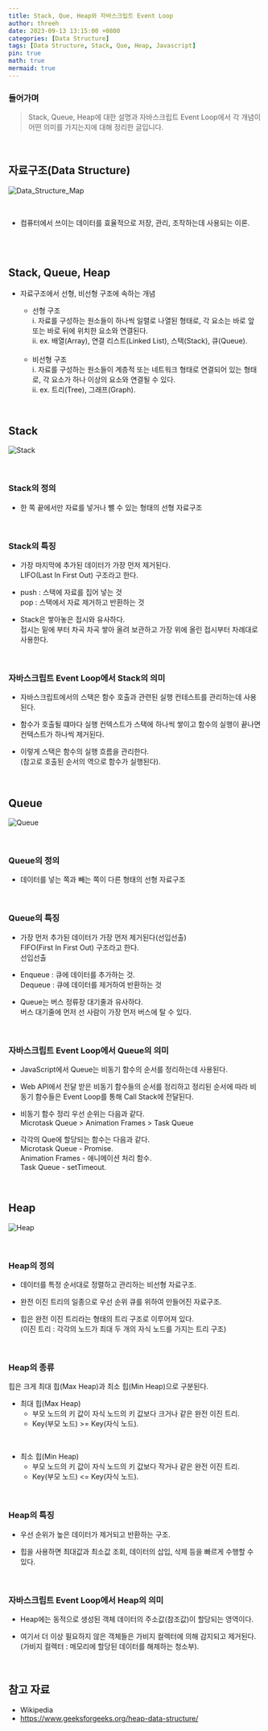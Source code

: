 ```yaml
---
title: Stack, Que, Heap와 자바스크립트 Event Loop
author: threeh
date: 2023-09-13 13:15:00 +0800
categories: [Data Structure]
tags: [Data Structure, Stack, Que, Heap, Javascript]
pin: true
math: true
mermaid: true
---
```


### **들어가며**

> Stack, Queue, Heap에 대한 설명과 자바스크립트 Event Loop에서 각 개념이 어떤 의미를 가지는지에 대해 정리한 글입니다.

<br>

## **자료구조(Data Structure)**

![Data_Structure_Map](/assets/img/post/Data_Structure/stack_queue_heap/Data_Structure_Map.png)

<br>

- 컴퓨터에서 쓰이는 데이터를 효율적으로 저장, 관리, 조작하는데 사용되는 이론.

<br> <br>

## **Stack, Queue, Heap**

- 자료구조에서 선형, 비선형 구조에 속하는 개념
  - 선형 구조 <br> 
    i. 자료를 구성하는 원소들이 하나씩 일렬로 나열된 형태로, 각 요소는 바로 앞 또는 바로 뒤에 위치한 요소와 연결된다. <br>
    ii. ex. 배열(Array), 연결 리스트(Linked List), 스택(Stack), 큐(Queue).

  <br>

  - 비선형 구조 <br>
    i. 자료를 구성하는 원소들이 계층적 또는 네트워크 형태로 연결되어 있는 형태로, 각 요소가 하나 이상의 요소와 연결될 수 있다. <br>
    ii. ex. 트리(Tree), 그래프(Graph).

<br>

## **Stack**

![Stack](/assets/img/post/Data_Structure/stack_queue_heap/Stack.png)

<br>

### Stack의 정의

- 한 쪽 끝에서만 자료를 넣거나 뺄 수 있는 형태의 선형 자료구조

<br>

### Stack의 특징

- 가장 마지막에 추가된 데이터가 가장 먼저 제거된다. <br>
  LIFO(Last In First Out) 구조라고 한다.

- push : 스택에 자료를 집어 넣는 것 <br>
  pop : 스택에서 자료 제거하고 반환하는 것

- Stack은 쌓아놓은 접시와 유사하다. <br>
  접시는 밑에 부터 차곡 차곡 쌓아 올려 보관하고 가장 위에 올린 접시부터 차례대로 사용한다.

<br>

### 자바스크립트 Event Loop에서 Stack의 의미

- 자바스크립트에서의 스택은 함수 호출과 관련된 실행 컨테스트를 관리하는데 사용된다.

- 함수가 호출될 떄마다 실행 컨텍스트가 스택에 하나씩 쌓이고 함수의 실행이 끝나면 컨텍스트가 하나씩 제거된다.

- 이렇게 스택은 함수의 실행 흐름을 관리한다. <br>
  (참고로 호출된 순서의 역으로 함수가 실행된다).

<br>

## **Queue**

![Queue](/assets/img/post/Data_Structure/stack_queue_heap/Queue.png)

<br>

### Queue의 정의

- 데이터를 넣는 쪽과 빼는 쪽이 다른 형태의 선형 자료구조

<br>

### Queue의 특징

- 가장 먼저 추가된 데이터가 가장 먼저 제거된다(선입선출) <br>
  FIFO(First In First Out) 구조라고 한다. <br>
  선입선출

- Enqueue : 큐에 데이터를 추가하는 것. <br>
  Dequeue : 큐에 데이터를 제거하여 반환하는 것

- Queue는 버스 정류장 대기줄과 유사하다. <br>
  버스 대기줄에 먼저 선 사람이 가장 먼저 버스에 탈 수 있다.

<br>

### 자바스크립트 Event Loop에서 Queue의 의미

- JavaScript에서 Queue는 비동기 함수의 순서를 정리하는데 사용된다.

- Web API에서 전달 받은 비동기 함수들의 순서를 정리하고 정리된 순서에 따라 비동기 함수들은 Event Loop를 통해 Call Stack에 전달된다.

- 비동기 함수 정리 우선 순위는 다음과 같다. <br>
  Microtask Queue > Animation Frames > Task Queue <br>

- 각각의 Que에 할당되는 함수는 다음과 같다. <br>
  Microtask Queue - Promise. <br>
  Animation Frames - 애니메이션 처리 함수. <br>
  Task Queue - setTimeout.

<br>

## **Heap**

![Heap](/assets/img/post/Data_Structure/stack_queue_heap/Heap.png)

<br>

### Heap의 정의

- 데이터를 특정 순서대로 정렬하고 관리하는 비선형 자료구조.

- 완전 이진 트리의 일종으로 우선 순위 큐를 위하여 만들어진 자료구조.

- 힙은 완전 이진 트리라는 형태의 트리 구조로 이루어져 있다. <br>
  (이진 트리 : 각각의 노드가 최대 두 개의 자식 노드를 가지는 트리 구조)

<br>

### Heap의 종류

힙은 크게 최대 힙(Max Heap)과 최소 힙(Min Heap)으로 구분된다.

- 최대 힙(Max Heap)
  - 부모 노드의 키 값이 자식 노드의 키 값보다 크거나 같은 완전 이진 트리.
  - Key(부모 노드) >= Key(자식 노드).

<br>

- 최소 힙(Min Heap)
  - 부모 노드의 키 값이 자식 노드의 키 값보다 작거나 같은 완전 이진 트리.
  - Key(부모 노드) <= Key(자식 노드).

<br>

### Heap의 특징

- 우선 순위가 높은 데이터가 제거되고 반환하는 구조.

- 힙을 사용하면 최대값과 최소값 조회, 데이터의 삽입, 삭제 등을 빠르게 수행할 수 있다.

<br>

### 자바스크립트 Event Loop에서 Heap의 의미

- Heap에는 동적으로 생성된 객체 데이터의 주소값(참조값)이 할당되는 영역이다.

- 여기서 더 이상 필요하지 않은 객체들은 가비지 컬렉터에 의해 감지되고 제거된다.
  (가비지 컬렉터 : 메모리에 할당된 데이터를 해제하는 청소부).

<br>

## **참고 자료**

- Wikipedia
- https://www.geeksforgeeks.org/heap-data-structure/
